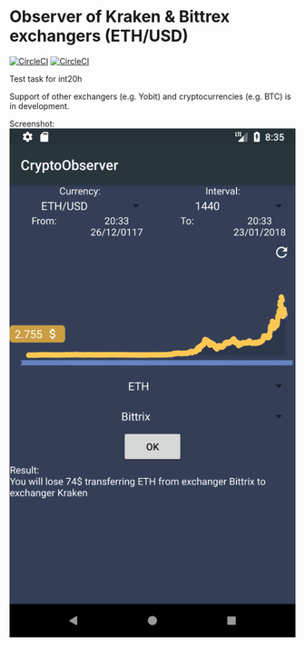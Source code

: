 # Observer of Kraken & Bittrex exchangers (ETH/USD)
[![CircleCI](https://circleci.com/gh/AlexeyZatsepin/CryptoObserver.svg?style=svg&circle-token=125a03b4521e05b030db36f98a8d6bb91efa4030)](https://circleci.com/gh/AlexeyZatsepin/CryptoObserver)
[![CircleCI](https://circleci.com/gh/AlexeyZatsepin/CryptoObserver.svg?style=shield&circle-token=125a03b4521e05b030db36f98a8d6bb91efa4030)](https://circleci.com/gh/AlexeyZatsepin/CryptoObserver)

Test task for int20h

Support of other exchangers (e.g. Yobit) and cryptocurrencies (e.g. BTC) is in development.

Screenshot:
![Image of App](https://github.com/AlexeyZatsepin/CryptoObserver/blob/master/screenshots/main.png)




